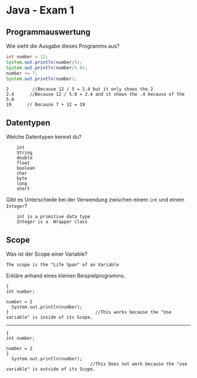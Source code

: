 # Java - Exam 1 
## Programmauswertung

Wie sieht die Ausgabe dieses Programms aus? 

```java
int number = 12; 
System.out.println(number/5);
System.out.println(number/5.0);
number += 7; 
System.out.println(number);
```

    2         //Because 12 / 5 = 2.4 but it only shows the 2
    2.4      //Because 12 / 5.0 = 2.4 and it shows the .4 because of the 5.0
    19      // Because 7 + 12 = 19

## Datentypen

Welche Datentypen kennst du? 

        int         
        String   
        double      
        float
        boolean
        char
        byte
        long
        short
Gibt es Unterschiede bei der Verwendung zwischen einem `int` und einem `Integer`? 

        int is a primitive data type 
        Integer is a  Wrapper class

## Scope

Was ist der Scope einer Variable? 

    The scope is the "Life Span" of an Variable
Erkläre anhand eines kleinen Beispielprogramms.

    {
    int number;
    
    number = 2
      System.out.println(number);
    }                                 //This works because the "Use variable" is inside of its Scope.

---
    {
    int number;
    
    number = 2
    }
      System.out.println(number);
                                    //This Does not work because the "use variable" is outside of its Scope.


